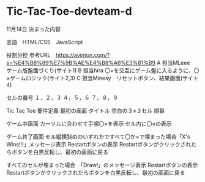 # Tic-Tac-Toe-devteam-d
11月14日
決まった内容

言語　HTML/CSS　JavaScript

役割分担
参考URL　https://avinton.com/?s=%E4%B8%89%E7%9B%AE%E4%B8%A6%E3%81%B9
A 担当MLeee　ゲーム版盤面づくり(サイト1)
B 担当hira  〇×を交互にゲーム盤に入るように、〇×ゲームロジック(サイト2,3)
C 担当Minesy　リセットボタン、結果画面(サイト4)

セルの番号
１，２，３
４，５，６
７，８，９

Tic Tac Toe
要件定義
最初の画面
タイトル
空白の３×３セル
順番

ゲーム中画面
カーソルに合わせて手順〇×を表示
セル内に〇×の表示

ゲーム終了画面
セル縦横斜めのいずれかですべて〇か×で埋まった場合「X's Wins!!!」メッセージ表示
Restartボタンの表示
Restartボタンがクリックされたらボタンを白黒反転し、最初の画面に戻る

すべてのセルが埋まった場合　「Draw!」のメッセージ表示
Restartボタンの表示
Restartボタンがクリックされたらボタンを白黒反転し、最初の画面に戻る




